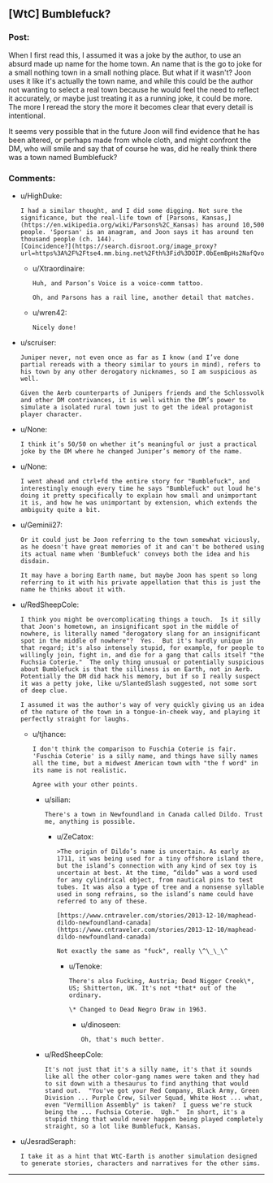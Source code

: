 ## [WtC] Bumblefuck?

### Post:

When I first read this, I assumed it was a joke by the author, to use an absurd made up name for the home town. An name that is the go to joke for a small nothing town in a small nothing place. But what if it wasn't? Joon uses it like it's actually the town name, and while this could be the author not wanting to select a real town because he would feel the need to reflect it accurately, or maybe just treating it as a running joke, it could be more. The more I reread the story the more it becomes clear that every detail is intentional.

 It seems very possible that in the future Joon will find evidence that he has been altered, or perhaps made from whole cloth, and might confront the DM, who will smile and say that of course he was, did he really think there was a town named Bumblefuck?

### Comments:

- u/HighDuke:
  ```
  I had a similar thought, and I did some digging. Not sure the significance, but the real-life town of [Parsons, Kansas,](https://en.wikipedia.org/wiki/Parsons%2C_Kansas) has around 10,500 people. 'Sporsan' is an anagram, and Joon says it has around ten thousand people (ch. 144).
  [Coincidence?](https://search.disroot.org/image_proxy?url=https%3A%2F%2Ftse4.mm.bing.net%2Fth%3Fid%3DOIP.0bEemBpHs2NafQvoA7JrSwHaE8%26pid%3DApi&h=98afa557d577fd5eac53efe2cc48658621ded9add7829939ee6cf590c107b7fc)
  ```

  - u/Xtraordinaire:
    ```
    Huh, and Parson’s Voice is a voice-comm tattoo.

    Oh, and Parsons has a rail line, another detail that matches.
    ```

  - u/wren42:
    ```
    Nicely done!
    ```

- u/scruiser:
  ```
  Juniper never, not even once as far as I know (and I’ve done partial rereads with a theory similar to yours in mind), refers to his town by any other derogatory nicknames, so I am suspicious as well.

  Given the Aerb counterparts of Junipers friends and the Schlossvolk and other DM contrivances, it is well within the DM’s power to simulate a isolated rural town just to get the ideal protagonist player character.
  ```

- u/None:
  ```
  I think it’s 50/50 on whether it’s meaningful or just a practical joke by the DM where he changed Juniper’s memory of the name.
  ```

- u/None:
  ```
  I went ahead and ctrl+fd the entire story for "Bumblefuck", and interestingly enough every time he says "Bumblefuck" out loud he's doing it pretty specifically to explain how small and unimportant it is, and how he was unimportant by extension, which extends the ambiguity quite a bit.
  ```

- u/Geminii27:
  ```
  Or it could just be Joon referring to the town somewhat viciously, as he doesn't have great memories of it and can't be bothered using its actual name when 'Bumblefuck' conveys both the idea and his disdain.

  It may have a boring Earth name, but maybe Joon has spent so long referring to it with his private appellation that this is just the name he thinks about it with.
  ```

- u/RedSheepCole:
  ```
  I think you might be overcomplicating things a touch.  Is it silly that Joon's hometown, an insignificant spot in the middle of nowhere, is literally named "derogatory slang for an insignificant spot in the middle of nowhere"?  Yes.  But it's hardly unique in that regard; it's also intensely stupid, for example, for people to willingly join, fight in, and die for a gang that calls itself "the Fuchsia Coterie."  The only thing unusual or potentially suspicious about Bumblefuck is that the silliness is on Earth, not in Aerb.  Potentially the DM did hack his memory, but if so I really suspect it was a petty joke, like u/SlantedSlash suggested, not some sort of deep clue.

  I assumed it was the author's way of very quickly giving us an idea of the nature of the town in a tongue-in-cheek way, and playing it perfectly straight for laughs.
  ```

  - u/tjhance:
    ```
    I don't think the comparison to Fuschia Coterie is fair. 'Fuschia Coterie' is a silly name, and things have silly names all the time, but a midwest American town with "the f word" in its name is not realistic.

    Agree with your other points.
    ```

    - u/silian:
      ```
      There's a town in Newfoundland in Canada called Dildo. Trust me, anything is possible.
      ```

      - u/ZeCatox:
        ```
        >The origin of Dildo’s name is uncertain. As early as 1711, it was being used for a tiny offshore island there, but the island’s connection with any kind of sex toy is uncertain at best. At the time, “dildo” was a word used for any cylindrical object, from nautical pins to test tubes. It was also a type of tree and a nonsense syllable used in song refrains, so the island’s name could have referred to any of these.

        [https://www.cntraveler.com/stories/2013-12-10/maphead-dildo-newfoundland-canada](https://www.cntraveler.com/stories/2013-12-10/maphead-dildo-newfoundland-canada)

        Not exactly the same as "fuck", really \^\_\_\^
        ```

        - u/Tenoke:
          ```
          There's also Fucking, Austria; Dead Nigger Creek\*, US; Shitterton, UK. It's not *that* out of the ordinary.

          \* Changed to Dead Negro Draw in 1963.
          ```

          - u/dinoseen:
            ```
            Oh, that's much better.
            ```

    - u/RedSheepCole:
      ```
      It's not just that it's a silly name, it's that it sounds like all the other color-gang names were taken and they had to sit down with a thesaurus to find anything that would stand out.  "You've got your Red Company, Black Army, Green Division ... Purple Crew, Silver Squad, White Host ... what, even "Vermillion Assembly" is taken?  I guess we're stuck being the ... Fuchsia Coterie.  Ugh."  In short, it's a stupid thing that would never happen being played completely straight, so a lot like Bumblefuck, Kansas.
      ```

- u/JesradSeraph:
  ```
  I take it as a hint that WtC-Earth is another simulation designed to generate stories, characters and narratives for the other sims.
  ```

---

